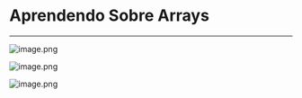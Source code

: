 # Aprendendo Sobre Arrays

---

![image.png](aula01-1.png)

![image.png](aula01-2.png)

![image.png](aula01-3.png)
